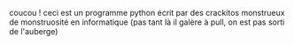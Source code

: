 coucou ! ceci est un programme python écrit par des crackitos monstrueux de monstruosité en informatique (pas tant là il galère à pull, on est pas sorti de l'auberge)
